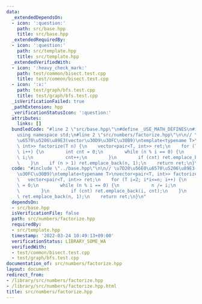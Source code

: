```yaml
---
data:
  _extendedDependsOn:
  - icon: ':question:'
    path: src/base.hpp
    title: src/base.hpp
  _extendedRequiredBy:
  - icon: ':question:'
    path: src/template.hpp
    title: src/template.hpp
  _extendedVerifiedWith:
  - icon: ':heavy_check_mark:'
    path: test/common/bisect.test.cpp
    title: test/common/bisect.test.cpp
  - icon: ':x:'
    path: test/graph/bfs.test.cpp
    title: test/graph/bfs.test.cpp
  _isVerificationFailed: true
  _pathExtension: hpp
  _verificationStatusIcon: ':question:'
  attributes:
    links: []
  bundledCode: "#line 2 \"src/base.hpp\"\n#define _USE_MATH_DEFINES\n#include <bits/stdc++.h>\n\
    using namespace std;\n#line 2 \"src/numbers/factorize.hpp\"\n\n// \u7D20\u56E0\
    \u6570\u5206\u89E3(vector\u30D9\u30FC\u30B9)\ntemplate<typename T>\nvector<pair<T,\
    \ int>> factorize(T n) {\n    vector<pair<T, int>> ret;\n    for (T i=2; i*i<=n;\
    \ i++) {\n        int cnt = 0;\n        while (n % i == 0) {\n            n /=\
    \ i;\n            cnt++;\n        }\n        if (cnt) ret.emplace_back(i, cnt);\n\
    \    }\n    if (n > 1) ret.emplace_back(n, 1);\n    return ret;\n}\n"
  code: "#include \"../base.hpp\"\n\n// \u7D20\u56E0\u6570\u5206\u89E3(vector\u30D9\
    \u30FC\u30B9)\ntemplate<typename T>\nvector<pair<T, int>> factorize(T n) {\n \
    \   vector<pair<T, int>> ret;\n    for (T i=2; i*i<=n; i++) {\n        int cnt\
    \ = 0;\n        while (n % i == 0) {\n            n /= i;\n            cnt++;\n\
    \        }\n        if (cnt) ret.emplace_back(i, cnt);\n    }\n    if (n > 1)\
    \ ret.emplace_back(n, 1);\n    return ret;\n}\n"
  dependsOn:
  - src/base.hpp
  isVerificationFile: false
  path: src/numbers/factorize.hpp
  requiredBy:
  - src/template.hpp
  timestamp: '2022-03-24 10:49:13+09:00'
  verificationStatus: LIBRARY_SOME_WA
  verifiedWith:
  - test/common/bisect.test.cpp
  - test/graph/bfs.test.cpp
documentation_of: src/numbers/factorize.hpp
layout: document
redirect_from:
- /library/src/numbers/factorize.hpp
- /library/src/numbers/factorize.hpp.html
title: src/numbers/factorize.hpp
---
```

